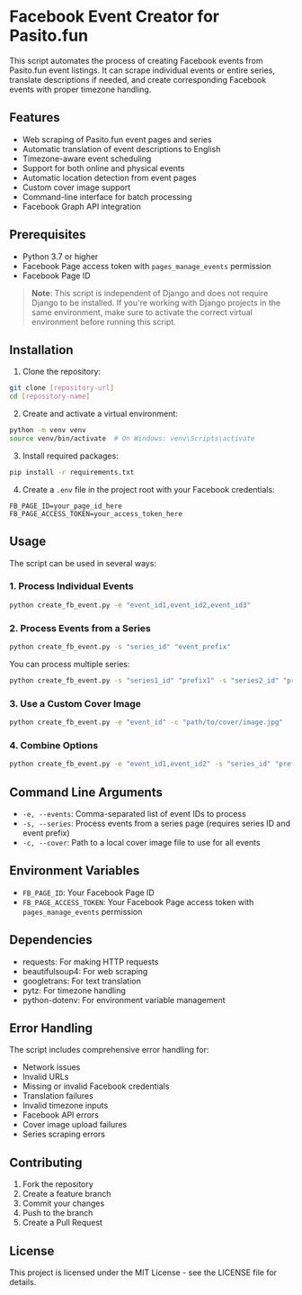 # Facebook Event Creator for Pasito.fun

This script automates the process of creating Facebook events from Pasito.fun event listings. It can scrape individual events or entire series, translate descriptions if needed, and create corresponding Facebook events with proper timezone handling.

## Features

- Web scraping of Pasito.fun event pages and series
- Automatic translation of event descriptions to English
- Timezone-aware event scheduling
- Support for both online and physical events
- Automatic location detection from event pages
- Custom cover image support
- Command-line interface for batch processing
- Facebook Graph API integration

## Prerequisites

- Python 3.7 or higher
- Facebook Page access token with `pages_manage_events` permission
- Facebook Page ID

> **Note**: This script is independent of Django and does not require Django to be installed. If you're working with Django projects in the same environment, make sure to activate the correct virtual environment before running this script.

## Installation

1. Clone the repository:
```bash
git clone [repository-url]
cd [repository-name]
```

2. Create and activate a virtual environment:
```bash
python -m venv venv
source venv/bin/activate  # On Windows: venv\Scripts\activate
```

3. Install required packages:
```bash
pip install -r requirements.txt
```

4. Create a `.env` file in the project root with your Facebook credentials:
```
FB_PAGE_ID=your_page_id_here
FB_PAGE_ACCESS_TOKEN=your_access_token_here
```

## Usage

The script can be used in several ways:

### 1. Process Individual Events

```bash
python create_fb_event.py -e "event_id1,event_id2,event_id3"
```

### 2. Process Events from a Series

```bash
python create_fb_event.py -s "series_id" "event_prefix"
```

You can process multiple series:
```bash
python create_fb_event.py -s "series1_id" "prefix1" -s "series2_id" "prefix2"
```

### 3. Use a Custom Cover Image

```bash
python create_fb_event.py -e "event_id" -c "path/to/cover/image.jpg"
```

### 4. Combine Options

```bash
python create_fb_event.py -e "event_id1,event_id2" -s "series_id" "prefix" -c "cover.jpg"
```

## Command Line Arguments

- `-e, --events`: Comma-separated list of event IDs to process
- `-s, --series`: Process events from a series page (requires series ID and event prefix)
- `-c, --cover`: Path to a local cover image file to use for all events

## Environment Variables

- `FB_PAGE_ID`: Your Facebook Page ID
- `FB_PAGE_ACCESS_TOKEN`: Your Facebook Page access token with `pages_manage_events` permission

## Dependencies

- requests: For making HTTP requests
- beautifulsoup4: For web scraping
- googletrans: For text translation
- pytz: For timezone handling
- python-dotenv: For environment variable management

## Error Handling

The script includes comprehensive error handling for:
- Network issues
- Invalid URLs
- Missing or invalid Facebook credentials
- Translation failures
- Invalid timezone inputs
- Facebook API errors
- Cover image upload failures
- Series scraping errors

## Contributing

1. Fork the repository
2. Create a feature branch
3. Commit your changes
4. Push to the branch
5. Create a Pull Request

## License

This project is licensed under the MIT License - see the LICENSE file for details. 